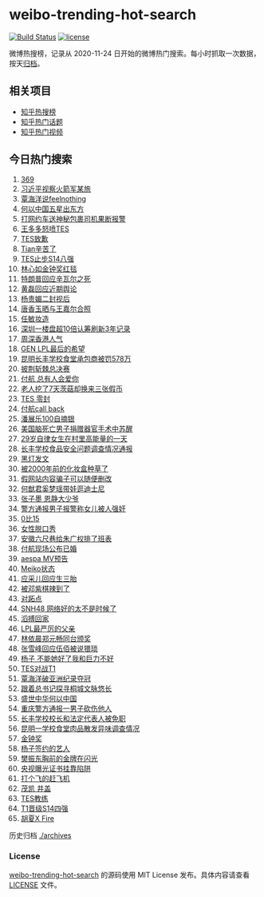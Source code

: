 # weibo-trending-hot-search

[![Build Status](https://github.com/justjavac/weibo-trending-hot-search/workflows/ci/badge.svg?branch=master)](https://github.com/justjavac/weibo-trending-hot-search/actions)
[![license](https://img.shields.io/github/license/justjavac/weibo-trending-hot-search)](https://github.com/justjavac/weibo-trending-hot-search/blob/master/LICENSE)

微博热搜榜，记录从 2020-11-24 日开始的微博热门搜索。每小时抓取一次数据，按天[归档](./archives)。

## 相关项目

- [知乎热搜榜](https://github.com/justjavac/zhihu-trending-top-search)
- [知乎热门话题](https://github.com/justjavac/zhihu-trending-hot-questions)
- [知乎热门视频](https://github.com/justjavac/zhihu-trending-hot-video)

## 今日热门搜索

<!-- BEGIN -->
<!-- 最后更新时间 Sun Oct 20 2024 02:14:56 GMT+0800 (China Standard Time) -->

1. [369](https://s.weibo.com//weibo?q=369&t=31&band_rank=5&Refer=top)
1. [习近平视察火箭军某旅](https://s.weibo.com//weibo?q=%23%E4%B9%A0%E8%BF%91%E5%B9%B3%E8%A7%86%E5%AF%9F%E7%81%AB%E7%AE%AD%E5%86%9B%E6%9F%90%E6%97%85%23&Refer=new_time)
1. [覃海洋说feelnothing](https://s.weibo.com//weibo?q=%23%E8%A6%83%E6%B5%B7%E6%B4%8B%E8%AF%B4feelnothing%23&t=31&band_rank=23&Refer=top)
1. [何以中国五星出东方](https://s.weibo.com//weibo?q=%23%E4%BD%95%E4%BB%A5%E4%B8%AD%E5%9B%BD%E4%BA%94%E6%98%9F%E5%87%BA%E4%B8%9C%E6%96%B9%23&t=31&band_rank=3&Refer=top)
1. [打网约车送神秘包裹司机果断报警](https://s.weibo.com//weibo?q=%23%E6%89%93%E7%BD%91%E7%BA%A6%E8%BD%A6%E9%80%81%E7%A5%9E%E7%A7%98%E5%8C%85%E8%A3%B9%E5%8F%B8%E6%9C%BA%E6%9E%9C%E6%96%AD%E6%8A%A5%E8%AD%A6%23&t=31&band_rank=4&Refer=top)
1. [王多多怒喷TES](https://s.weibo.com//weibo?q=%23%E7%8E%8B%E5%A4%9A%E5%A4%9A%E6%80%92%E5%96%B7TES%23&t=31&band_rank=4&Refer=top)
1. [TES致歉](https://s.weibo.com//weibo?q=TES%E8%87%B4%E6%AD%89&t=31&band_rank=1&Refer=top)
1. [Tian辛苦了](https://s.weibo.com//weibo?q=Tian%E8%BE%9B%E8%8B%A6%E4%BA%86&t=31&band_rank=24&Refer=top)
1. [TES止步S14八强](https://s.weibo.com//weibo?q=%23TES%E6%AD%A2%E6%AD%A5S14%E5%85%AB%E5%BC%BA%23&t=31&band_rank=7&Refer=top)
1. [林心如金钟奖红毯](https://s.weibo.com//weibo?q=%E6%9E%97%E5%BF%83%E5%A6%82%E9%87%91%E9%92%9F%E5%A5%96%E7%BA%A2%E6%AF%AF&t=31&band_rank=2&Refer=top)
1. [特朗普回应辛瓦尔之死](https://s.weibo.com//weibo?q=%23%E7%89%B9%E6%9C%97%E6%99%AE%E5%9B%9E%E5%BA%94%E8%BE%9B%E7%93%A6%E5%B0%94%E4%B9%8B%E6%AD%BB%23&t=31&band_rank=10&Refer=top)
1. [黄磊回应近期舆论](https://s.weibo.com//weibo?q=%23%E9%BB%84%E7%A3%8A%E5%9B%9E%E5%BA%94%E8%BF%91%E6%9C%9F%E8%88%86%E8%AE%BA%23&t=31&band_rank=11&Refer=top)
1. [杨贵媚二封视后](https://s.weibo.com//weibo?q=%23%E6%9D%A8%E8%B4%B5%E5%AA%9A%E4%BA%8C%E5%B0%81%E8%A7%86%E5%90%8E%23&t=31&band_rank=18&Refer=top)
1. [唐香玉晒与王嘉尔合照](https://s.weibo.com//weibo?q=%23%E5%94%90%E9%A6%99%E7%8E%89%E6%99%92%E4%B8%8E%E7%8E%8B%E5%98%89%E5%B0%94%E5%90%88%E7%85%A7%23&t=31&band_rank=15&Refer=top)
1. [任敏妆造](https://s.weibo.com//weibo?q=%E4%BB%BB%E6%95%8F%E5%A6%86%E9%80%A0&t=31&band_rank=16&Refer=top)
1. [深圳一楼盘超10倍认筹刷新3年记录](https://s.weibo.com//weibo?q=%23%E6%B7%B1%E5%9C%B3%E4%B8%80%E6%A5%BC%E7%9B%98%E8%B6%8510%E5%80%8D%E8%AE%A4%E7%AD%B9%E5%88%B7%E6%96%B03%E5%B9%B4%E8%AE%B0%E5%BD%95%23&t=31&band_rank=15&Refer=top)
1. [周深香港人气](https://s.weibo.com//weibo?q=%23%E5%91%A8%E6%B7%B1%E9%A6%99%E6%B8%AF%E4%BA%BA%E6%B0%94%23&t=31&band_rank=26&Refer=top)
1. [GEN LPL最后的希望](https://s.weibo.com//weibo?q=GEN%20LPL%E6%9C%80%E5%90%8E%E7%9A%84%E5%B8%8C%E6%9C%9B&t=31&band_rank=13&Refer=top)
1. [昆明长丰学校食堂承包商被罚578万](https://s.weibo.com//weibo?q=%23%E6%98%86%E6%98%8E%E9%95%BF%E4%B8%B0%E5%AD%A6%E6%A0%A1%E9%A3%9F%E5%A0%82%E6%89%BF%E5%8C%85%E5%95%86%E8%A2%AB%E7%BD%9A578%E4%B8%87%23&t=31&band_rank=6&Refer=top)
1. [披荆斩棘总决赛](https://s.weibo.com//weibo?q=%E6%8A%AB%E8%8D%86%E6%96%A9%E6%A3%98%E6%80%BB%E5%86%B3%E8%B5%9B&t=31&band_rank=20&Refer=top)
1. [付航 总有人会爱你](https://s.weibo.com//weibo?q=%E4%BB%98%E8%88%AA%20%E6%80%BB%E6%9C%89%E4%BA%BA%E4%BC%9A%E7%88%B1%E4%BD%A0&t=31&band_rank=29&Refer=top)
1. [老人挖了7天茨菇却换来三张假币](https://s.weibo.com//weibo?q=%23%E8%80%81%E4%BA%BA%E6%8C%96%E4%BA%867%E5%A4%A9%E8%8C%A8%E8%8F%87%E5%8D%B4%E6%8D%A2%E6%9D%A5%E4%B8%89%E5%BC%A0%E5%81%87%E5%B8%81%23&t=31&band_rank=22&Refer=top)
1. [TES 零封](https://s.weibo.com//weibo?q=TES%20%E9%9B%B6%E5%B0%81&t=31&band_rank=19&Refer=top)
1. [付航call back](https://s.weibo.com//weibo?q=%E4%BB%98%E8%88%AAcall%20back&t=31&band_rank=27&Refer=top)
1. [潘展乐100自摘银](https://s.weibo.com//weibo?q=%23%E6%BD%98%E5%B1%95%E4%B9%90100%E8%87%AA%E6%91%98%E9%93%B6%23&t=31&band_rank=14&Refer=top)
1. [美国脑死亡男子捐赠器官手术中苏醒](https://s.weibo.com//weibo?q=%23%E7%BE%8E%E5%9B%BD%E8%84%91%E6%AD%BB%E4%BA%A1%E7%94%B7%E5%AD%90%E6%8D%90%E8%B5%A0%E5%99%A8%E5%AE%98%E6%89%8B%E6%9C%AF%E4%B8%AD%E8%8B%8F%E9%86%92%23&t=31&band_rank=12&Refer=top)
1. [29岁自律女生在村里高能量的一天](https://s.weibo.com//weibo?q=29%E5%B2%81%E8%87%AA%E5%BE%8B%E5%A5%B3%E7%94%9F%E5%9C%A8%E6%9D%91%E9%87%8C%E9%AB%98%E8%83%BD%E9%87%8F%E7%9A%84%E4%B8%80%E5%A4%A9&t=31&band_rank=9&Refer=top)
1. [长丰学校食品安全问题调查情况通报](https://s.weibo.com//weibo?q=%23%E9%95%BF%E4%B8%B0%E5%AD%A6%E6%A0%A1%E9%A3%9F%E5%93%81%E5%AE%89%E5%85%A8%E9%97%AE%E9%A2%98%E8%B0%83%E6%9F%A5%E6%83%85%E5%86%B5%E9%80%9A%E6%8A%A5%23&t=31&band_rank=15&Refer=top)
1. [黑灯发文](https://s.weibo.com//weibo?q=%23%E9%BB%91%E7%81%AF%E5%8F%91%E6%96%87%23&t=31&band_rank=34&Refer=top)
1. [被2000年前的化妆盒种草了](https://s.weibo.com//weibo?q=%23%E8%A2%AB2000%E5%B9%B4%E5%89%8D%E7%9A%84%E5%8C%96%E5%A6%86%E7%9B%92%E7%A7%8D%E8%8D%89%E4%BA%86%23&t=31&band_rank=31&Refer=top)
1. [假网站内容骗子可以随便删改](https://s.weibo.com//weibo?q=%23%E5%81%87%E7%BD%91%E7%AB%99%E5%86%85%E5%AE%B9%E9%AA%97%E5%AD%90%E5%8F%AF%E4%BB%A5%E9%9A%8F%E4%BE%BF%E5%88%A0%E6%94%B9%23&t=31&band_rank=30&Refer=top)
1. [何猷君奚梦瑶带娃逛迪士尼](https://s.weibo.com//weibo?q=%23%E4%BD%95%E7%8C%B7%E5%90%9B%E5%A5%9A%E6%A2%A6%E7%91%B6%E5%B8%A6%E5%A8%83%E9%80%9B%E8%BF%AA%E5%A3%AB%E5%B0%BC%23&t=31&band_rank=21&Refer=top)
1. [张子墨 恩静大少爷](https://s.weibo.com//weibo?q=%E5%BC%A0%E5%AD%90%E5%A2%A8%20%E6%81%A9%E9%9D%99%E5%A4%A7%E5%B0%91%E7%88%B7&t=31&band_rank=32&Refer=top)
1. [警方通报男子报警称女儿被人强奸](https://s.weibo.com//weibo?q=%23%E8%AD%A6%E6%96%B9%E9%80%9A%E6%8A%A5%E7%94%B7%E5%AD%90%E6%8A%A5%E8%AD%A6%E7%A7%B0%E5%A5%B3%E5%84%BF%E8%A2%AB%E4%BA%BA%E5%BC%BA%E5%A5%B8%23&t=31&band_rank=41&Refer=top)
1. [0比15](https://s.weibo.com//weibo?q=0%E6%AF%9415&t=31&band_rank=50&Refer=top)
1. [女性脱口秀](https://s.weibo.com//weibo?q=%E5%A5%B3%E6%80%A7%E8%84%B1%E5%8F%A3%E7%A7%80&t=31&band_rank=35&Refer=top)
1. [安徽六尺巷给朱广权排了班表](https://s.weibo.com//weibo?q=%23%E5%AE%89%E5%BE%BD%E5%85%AD%E5%B0%BA%E5%B7%B7%E7%BB%99%E6%9C%B1%E5%B9%BF%E6%9D%83%E6%8E%92%E4%BA%86%E7%8F%AD%E8%A1%A8%23&t=31&band_rank=10&Refer=top)
1. [付航现场公布已婚](https://s.weibo.com//weibo?q=%E4%BB%98%E8%88%AA%E7%8E%B0%E5%9C%BA%E5%85%AC%E5%B8%83%E5%B7%B2%E5%A9%9A&t=31&band_rank=36&Refer=top)
1. [aespa MV预告](https://s.weibo.com//weibo?q=aespa%20MV%E9%A2%84%E5%91%8A&t=31&band_rank=18&Refer=top)
1. [Meiko状态](https://s.weibo.com//weibo?q=Meiko%E7%8A%B6%E6%80%81&t=31&band_rank=33&Refer=top)
1. [应采儿回应生三胎](https://s.weibo.com//weibo?q=%E5%BA%94%E9%87%87%E5%84%BF%E5%9B%9E%E5%BA%94%E7%94%9F%E4%B8%89%E8%83%8E&t=31&band_rank=45&Refer=top)
1. [被邓紫棋辣到了](https://s.weibo.com//weibo?q=%23%E8%A2%AB%E9%82%93%E7%B4%AB%E6%A3%8B%E8%BE%A3%E5%88%B0%E4%BA%86%23&t=31&band_rank=30&Refer=top)
1. [对跖点](https://s.weibo.com//weibo?q=%E5%AF%B9%E8%B7%96%E7%82%B9&t=31&band_rank=43&Refer=top)
1. [SNH48 网络好的太不是时候了](https://s.weibo.com//weibo?q=SNH48%20%E7%BD%91%E7%BB%9C%E5%A5%BD%E7%9A%84%E5%A4%AA%E4%B8%8D%E6%98%AF%E6%97%B6%E5%80%99%E4%BA%86&t=31&band_rank=8&Refer=top)
1. [滔搏回家](https://s.weibo.com//weibo?q=%E6%BB%94%E6%90%8F%E5%9B%9E%E5%AE%B6&t=31&band_rank=44&Refer=top)
1. [LPL最严厉的父亲](https://s.weibo.com//weibo?q=%23LPL%E6%9C%80%E4%B8%A5%E5%8E%89%E7%9A%84%E7%88%B6%E4%BA%B2%23&t=31&band_rank=31&Refer=top)
1. [林依晨郑元畅同台颁奖](https://s.weibo.com//weibo?q=%23%E6%9E%97%E4%BE%9D%E6%99%A8%E9%83%91%E5%85%83%E7%95%85%E5%90%8C%E5%8F%B0%E9%A2%81%E5%A5%96%23&t=31&band_rank=28&Refer=top)
1. [张雪峰回应伍佰被说猥琐](https://s.weibo.com//weibo?q=%23%E5%BC%A0%E9%9B%AA%E5%B3%B0%E5%9B%9E%E5%BA%94%E4%BC%8D%E4%BD%B0%E8%A2%AB%E8%AF%B4%E7%8C%A5%E7%90%90%23&t=31&band_rank=46&Refer=top)
1. [杨子 不能她好了我和巨力不好](https://s.weibo.com//weibo?q=%E6%9D%A8%E5%AD%90%20%E4%B8%8D%E8%83%BD%E5%A5%B9%E5%A5%BD%E4%BA%86%E6%88%91%E5%92%8C%E5%B7%A8%E5%8A%9B%E4%B8%8D%E5%A5%BD&t=31&band_rank=48&Refer=top)
1. [TES对战T1](https://s.weibo.com//weibo?q=%23TES%E5%AF%B9%E6%88%98T1%23&t=31&band_rank=49&Refer=top)
1. [覃海洋破亚洲纪录夺冠](https://s.weibo.com//weibo?q=%E8%A6%83%E6%B5%B7%E6%B4%8B%E7%A0%B4%E4%BA%9A%E6%B4%B2%E7%BA%AA%E5%BD%95%E5%A4%BA%E5%86%A0&t=31&band_rank=25&Refer=top)
1. [跟着总书记探寻桐城文脉悠长](https://s.weibo.com//weibo?q=%23%E8%B7%9F%E7%9D%80%E6%80%BB%E4%B9%A6%E8%AE%B0%E6%8E%A2%E5%AF%BB%E6%A1%90%E5%9F%8E%E6%96%87%E8%84%89%E6%82%A0%E9%95%BF%23&Refer=new_time)
1. [盛世中华何以中国](https://s.weibo.com//weibo?q=%23%E7%9B%9B%E4%B8%96%E4%B8%AD%E5%8D%8E%E4%BD%95%E4%BB%A5%E4%B8%AD%E5%9B%BD%23&t=31&band_rank=3&Refer=top)
1. [重庆警方通报一男子砍伤他人](https://s.weibo.com//weibo?q=%23%E9%87%8D%E5%BA%86%E8%AD%A6%E6%96%B9%E9%80%9A%E6%8A%A5%E4%B8%80%E7%94%B7%E5%AD%90%E7%A0%8D%E4%BC%A4%E4%BB%96%E4%BA%BA%23&t=31&band_rank=17&Refer=top)
1. [长丰学校校长和法定代表人被免职](https://s.weibo.com//weibo?q=%23%E9%95%BF%E4%B8%B0%E5%AD%A6%E6%A0%A1%E6%A0%A1%E9%95%BF%E5%92%8C%E6%B3%95%E5%AE%9A%E4%BB%A3%E8%A1%A8%E4%BA%BA%E8%A2%AB%E5%85%8D%E8%81%8C%23&t=31&band_rank=37&Refer=top)
1. [昆明一学校食堂肉品散发异味调查情况](https://s.weibo.com//weibo?q=%23%E6%98%86%E6%98%8E%E4%B8%80%E5%AD%A6%E6%A0%A1%E9%A3%9F%E5%A0%82%E8%82%89%E5%93%81%E6%95%A3%E5%8F%91%E5%BC%82%E5%91%B3%E8%B0%83%E6%9F%A5%E6%83%85%E5%86%B5%23&t=31&band_rank=35&Refer=top)
1. [金钟奖](https://s.weibo.com//weibo?q=%E9%87%91%E9%92%9F%E5%A5%96&t=31&band_rank=38&Refer=top)
1. [杨子签约的艺人](https://s.weibo.com//weibo?q=%23%E6%9D%A8%E5%AD%90%E7%AD%BE%E7%BA%A6%E7%9A%84%E8%89%BA%E4%BA%BA%23&t=31&band_rank=43&Refer=top)
1. [樊振东胸前的金牌在闪光](https://s.weibo.com//weibo?q=%23%E6%A8%8A%E6%8C%AF%E4%B8%9C%E8%83%B8%E5%89%8D%E7%9A%84%E9%87%91%E7%89%8C%E5%9C%A8%E9%97%AA%E5%85%89%23&t=31&band_rank=39&Refer=top)
1. [央视曝光证书挂靠陷阱](https://s.weibo.com//weibo?q=%23%E5%A4%AE%E8%A7%86%E6%9B%9D%E5%85%89%E8%AF%81%E4%B9%A6%E6%8C%82%E9%9D%A0%E9%99%B7%E9%98%B1%23&t=31&band_rank=40&Refer=top)
1. [打个飞的赶飞机](https://s.weibo.com//weibo?q=%23%E6%89%93%E4%B8%AA%E9%A3%9E%E7%9A%84%E8%B5%B6%E9%A3%9E%E6%9C%BA%23&t=31&band_rank=42&Refer=top)
1. [茂凯 井盖](https://s.weibo.com//weibo?q=%E8%8C%82%E5%87%AF%20%E4%BA%95%E7%9B%96&t=31&band_rank=32&Refer=top)
1. [TES教练](https://s.weibo.com//weibo?q=TES%E6%95%99%E7%BB%83&t=31&band_rank=44&Refer=top)
1. [T1晋级S14四强](https://s.weibo.com//weibo?q=%23T1%E6%99%8B%E7%BA%A7S14%E5%9B%9B%E5%BC%BA%23&t=31&band_rank=47&Refer=top)
1. [胡夏X Fire](https://s.weibo.com//weibo?q=%E8%83%A1%E5%A4%8FX%20Fire&t=31&band_rank=49&Refer=top)

<!-- END -->

历史归档 [./archives](./archives)

### License

[weibo-trending-hot-search](https://github.com/justjavac/weibo-trending-hot-search) 的源码使用 MIT License
发布。具体内容请查看 [LICENSE](./LICENSE) 文件。
